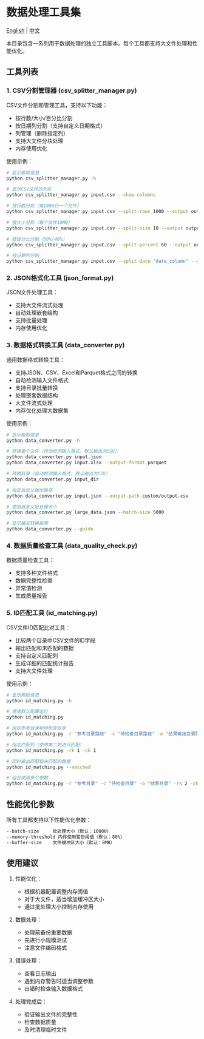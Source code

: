 # 数据处理工具集

[English](README.md) | [中文](README_zh.md)

本目录包含一系列用于数据处理的独立工具脚本。每个工具都支持大文件处理和性能优化。

## 工具列表

### 1. CSV分割管理器 (csv_splitter_manager.py)
CSV文件分割和管理工具，支持以下功能：
- 按行数/大小/百分比分割
- 按日期列分割（支持自定义日期格式）
- 列管理（删除指定列）
- 支持大文件分块处理
- 内存使用优化

使用示例：
```bash
# 显示帮助信息
python csv_splitter_manager.py -h

# 显示CSV文件的列名
python csv_splitter_manager.py input.csv --show-columns

# 按行数分割（每1000行一个文件）
python csv_splitter_manager.py input.csv --split-rows 1000 --output output_prefix

# 按大小分割（每个文件10MB）
python csv_splitter_manager.py input.csv --split-size 10 --output output_prefix

# 按百分比分割（60%/40%）
python csv_splitter_manager.py input.csv --split-percent 60 --output output_prefix

# 按日期列分割
python csv_splitter_manager.py input.csv --split-date "date_column" --date-format "%Y-%m-%d" --output output_prefix
```

### 2. JSON格式化工具 (json_format.py)
JSON文件处理工具：
- 支持大文件流式处理
- 自动处理嵌套结构
- 支持批量处理
- 内存使用优化

### 3. 数据格式转换工具 (data_converter.py)
通用数据格式转换工具：
- 支持JSON、CSV、Excel和Parquet格式之间的转换
- 自动检测输入文件格式
- 支持目录批量转换
- 处理嵌套数据结构
- 大文件流式处理
- 内存优化处理大数据集

使用示例：
```bash
# 显示帮助信息
python data_converter.py -h

# 转换单个文件（自动检测输入格式，默认输出为CSV）
python data_converter.py input.json
python data_converter.py input.xlsx --output-format parquet

# 转换目录（自动检测输入格式，默认输出为CSV）
python data_converter.py input_dir

# 指定自定义输出路径
python data_converter.py input.json --output-path custom/output.csv

# 使用自定义批处理大小
python data_converter.py large_data.json --batch-size 5000

# 显示格式转换指南
python data_converter.py --guide
```

### 4. 数据质量检查工具 (data_quality_check.py)
数据质量检查工具：
- 支持多种文件格式
- 数据完整性检查
- 异常值检测
- 生成质量报告

### 5. ID匹配工具 (id_matching.py)
CSV文件ID匹配比对工具：
- 比较两个目录中CSV文件的ID字段
- 输出匹配和未匹配的数据
- 支持自定义匹配列
- 生成详细的匹配统计报告
- 支持大文件处理

使用示例：
```bash
# 显示帮助信息
python id_matching.py -h

# 使用默认配置运行
python id_matching.py

# 指定参考目录和待检查目录
python id_matching.py -r "参考目录路径" -c "待检查目录路径" -o "结果输出目录路径"

# 指定匹配列（使用第二列进行匹配）
python id_matching.py -rk 1 -ck 1

# 同时输出匹配和未匹配的数据
python id_matching.py --matched

# 组合使用多个参数
python id_matching.py -r "参考目录" -c "待检查目录" -o "结果目录" -rk 2 -ck 1 --matched
```

## 性能优化参数
所有工具都支持以下性能优化参数：
```bash
--batch-size     批处理大小（默认：10000）
--memory-threshold 内存使用警告阈值（默认：80%）
--buffer-size    文件缓冲区大小（默认：8MB）
```
## 使用建议

1. 性能优化：
   - 根据机器配置调整内存阈值
   - 对于大文件，适当增加缓冲区大小
   - 通过批处理大小控制内存使用

2. 数据处理：
   - 处理前备份重要数据
   - 先进行小规模测试
   - 注意文件编码格式

3. 错误处理：
   - 查看日志输出
   - 遇到内存警告时适当调整参数
   - 出错时检查输入数据格式

4. 处理完成后：
   - 验证输出文件的完整性
   - 检查数据质量
   - 及时清理临时文件 
